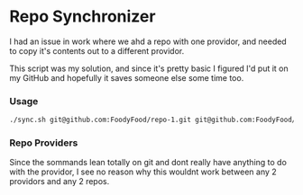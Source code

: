 # Repo Synchronizer

I had an issue in work where we ahd a repo with one providor, and needed to copy it's contents out to a different providor.

This script was my solution, and since it's pretty basic I figured I'd put it on my GitHub and hopefully it saves someone else some time too.

### Usage

```bash
./sync.sh git@github.com:FoodyFood/repo-1.git git@github.com:FoodyFood/repo-2.git
```

### Repo Providers

Since the sommands lean totally on git and dont really have anything to do with the providor, I see no reason why this wouldnt work between any 2 providors and any 2 repos.
